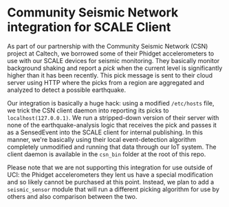 Community Seismic Network integration for SCALE Client
=============

As part of our partnership with the Community Seismic Network (CSN) project at Caltech, we borrowed some of their Phidget accelerometers to use with our SCALE devices for seismic monitoring.  They basically monitor background shaking and report a *pick* when the current level is significantly higher than it has been recently.  This pick message is sent to their cloud server using HTTP where the picks from a region are aggregated and analyzed to detect a possible earthquake.

Our integration is basically a huge hack: using a modified `/etc/hosts` file, we trick the CSN client daemon into reporting its picks to `localhost(127.0.0.1)`.  We run a stripped-down version of their server with none of the earthquake-analysis logic that receives the pick and passes it as a SensedEvent into the SCALE client for internal publishing.  In this manner, we're basically using their local event-detection algorithm completely unmodified and running that data through our IoT system.  The client daemon is available in the `csn_bin` folder at the root of this repo.

Please note that we are not supporting this integration for use outside of UCI: the Phidget accelerometers they lent us have a special modification and so likely cannot be purchased at this point.  Instead, we plan to add a `seismic_sensor` module that will run a different picking algorithm for use by others and also comparison between the two.